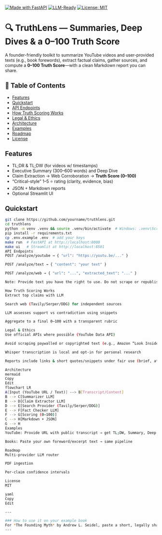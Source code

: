 [![Made with FastAPI](https://img.shields.io/badge/FastAPI-🚀-turquoise?style=for-the-badge)](#)
[![LLM-Ready](https://img.shields.io/badge/LLM-Ready-purple?style=for-the-badge)](#)
[![License: MIT](https://img.shields.io/badge/License-MIT-green.svg?style=for-the-badge)](LICENSE)

# 🔍 TruthLens — Summaries, Deep Dives & a 0–100 Truth Score

A founder-friendly toolkit to summarize YouTube videos and user-provided texts (e.g., book forewords), extract factual claims, gather sources, and compute a **0–100 Truth Score**—with a clean Markdown report you can share.

## 🔗 Table of Contents
- [Features](#features)
- [Quickstart](#quickstart)
- [API Endpoints](#api-endpoints)
- [How Truth Scoring Works](#how-truth-scoring-works)
- [Legal & Ethics](#legal--ethics)
- [Architecture](#architecture)
- [Examples](#examples)
- [Roadmap](#roadmap)
- [License](#license)

## Features
- TL;DR & TL;DW (for videos w/ timestamps)
- Executive Summary (300–600 words) and Deep Dive
- Claim Extraction → Web Corroboration → **Truth Score (0–100)**
- “Critical-style” 1–5 ⭐ rating (clarity, evidence, bias)
- JSON + Markdown reports
- Optional Streamlit UI

## Quickstart
```bash
git clone https://github.com/yourname/truthlens.git
cd truthlens
python -m venv .venv && source .venv/bin/activate  # Windows: .venv\Scripts\activate
pip install -r requirements.txt
cp .env.example .env  # add your keys
make run  # FastAPI at http://localhost:8000
make ui   # Streamlit at http://localhost:8501
API Endpoints
POST /analyze/youtube → { "url": "https://youtu.be/..." }

POST /analyze/text → { "content": "your text" }

POST /analyze/web → { "url": "...", "extracted_text": "..." }

Note: Provide text you have the right to use. Do not scrape or republish copyrighted content.

How Truth Scoring Works
Extract top claims with LLM

Search web (Tavily/Serper/DDG) for independent sources

LLM assesses support vs contradiction using snippets

Aggregate to a final 0–100 with a transparent rubric

Legal & Ethics
Use official APIs where possible (YouTube Data API)

Avoid scraping paywalled or copyrighted text (e.g., Amazon “Look Inside”)

Whisper transcription is local and opt-in for personal research

Reports include links & short quotes/snippets under fair use (brief, attributed)

Architecture
mermaid
Copy
Edit
flowchart LR
A[Input (YouTube URL / Text)] --> B[Transcript/Content]
B --> C[Summarizer LLM]
B --> D[Claim Extractor LLM]
D --> E[Search Provider (Tavily/Serper/DDG)]
E --> F[Fact Checker LLM]
F --> G[Scoring (0–100)]
C --> H[Markdown + JSON]
G --> H
Examples
YouTube: Provide URL with public transcript → get TL;DW, Summary, Deep Dive, Claims, Truth Score

Books: Paste your own foreword/excerpt text → same pipeline

Roadmap
Multi-provider LLM router

PDF ingestion

Per-claim confidence intervals

License
MIT

yaml
Copy
Edit

---

### How to use it on your example book
For *The Founding Myth* by Andrew L. Seidel, paste a short, legally shareable excerpt (e.g., your notes or publicly posted quotations) into the `/analyze/text` endpoint. The app will produce the deep-dive, claim table, truth score, and a “critical-style” star rating. (You can also attach a bibliography of sources for stronger corroboration.)
---
